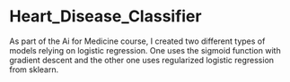 # Heart_Disease_Classifier
As part of the Ai for Medicine course, I created two different types of models relying on logistic regression. One uses the sigmoid function with gradient descent and  the other one uses regularized logistic regression from sklearn.
